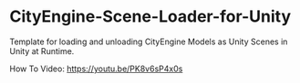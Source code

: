 # CityEngine-Scene-Loader-for-Unity
Template for loading and unloading CityEngine Models as Unity Scenes in Unity at Runtime.

How To Video: https://youtu.be/PK8v6sP4x0s

